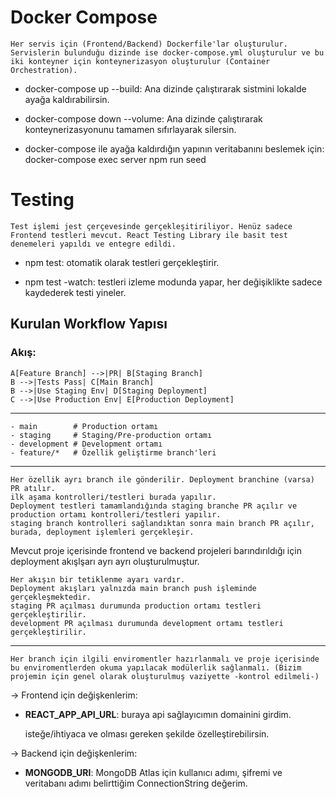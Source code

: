 # Docker Compose

    Her servis için (Frontend/Backend) Dockerfile'lar oluşturulur.
    Servislerin bulunduğu dizinde ise docker-compose.yml oluşturulur ve bu iki konteyner için konteynerizasyon oluşturulur (Container Orchestration).

- docker-compose up --build: Ana dizinde çalıştırarak sistmini lokalde ayağa kaldırabilirsin.

- docker-compose down --volume: Ana dizinde çalıştırarak konteynerizasyonunu tamamen sıfırlayarak silersin.

- docker-compose ile ayağa kaldırdığın yapının veritabanını beslemek için: docker-compose exec server npm run seed

# Testing

    Test işlemi jest çerçevesinde gerçekleşitiriliyor. Henüz sadece Frontend testleri mevcut. React Testing Library ile basit test denemeleri yapıldı ve entegre edildi.

- npm test: otomatik olarak testleri gerçekleştirir.

- npm test -watch: testleri izleme modunda yapar, her değişiklikte sadece kaydederek testi yineler.


## Kurulan Workflow Yapısı
### Akış:
    A[Feature Branch] -->|PR| B[Staging Branch]
    B -->|Tests Pass| C[Main Branch]
    B -->|Use Staging Env| D[Staging Deployment]
    C -->|Use Production Env| E[Production Deployment]
---
    - main        # Production ortamı
    - staging     # Staging/Pre-production ortamı
    - development # Development ortamı
    - feature/*   # Özellik geliştirme branch'leri
   
---
    Her özellik ayrı branch ile gönderilir. Deployment branchine (varsa) PR atılır.
    ilk aşama kontrolleri/testleri burada yapılır.
    Deployment testleri tamamlandığında staging branche PR açılır ve production ortamı kontrolleri/testleri yapılır.
    staging branch kontrolleri sağlandıktan sonra main branch PR açılır,
    burada, deployment işlemleri gerçekleşir.

Mevcut proje içerisinde frontend ve backend projeleri barındırıldığı için deployment akışlşarı ayrı ayrı oluşturulmuştur.

    Her akışın bir tetiklenme ayarı vardır.
    Deployment akışları yalnızda main branch push işleminde gerçekleşmektedir.
    staging PR açılması durumunda production ortamı testleri gerçekleştirilir.
    development PR açılması durumunda development ortamı testleri gerçekleştirilir.
---
    Her branch için ilgili enviromentler hazırlanmalı ve proje içerisinde bu enviromentlerden okuma yapılacak modülerlik sağlanmalı. (Bizim projemin için genel olarak oluşturulmuş vaziyette -kontrol edilmeli-)


-> Frontend için değişkenlerim:

* __REACT_APP_API_URL__: buraya api sağlayıcımın domainini girdim.

    isteğe/ihtiyaca ve olması gereken şekilde özelleştirebilirsin.

-> Backend için değişkenlerim:

* __MONGODB_URI__: MongoDB Atlas için kullanıcı adımı, şifremi ve veritabanı adımı belirttiğim ConnectionString değerim.
